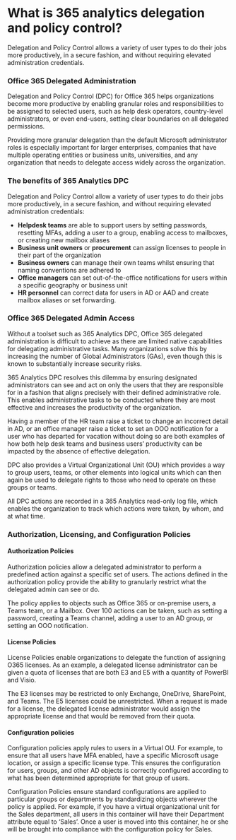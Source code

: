 # What is 365 analytics delegation and policy control?

Delegation and Policy Control allows a variety of user types to do their jobs more productively, in a secure fashion, and without requiring elevated administration credentials.

### Office 365 Delegated Administration

Delegation and Policy Control (DPC) for Office 365 helps organizations become more productive by enabling granular roles and responsibilities to be assigned to selected users, such as help desk operators, country-level administrators, or even end-users, setting clear boundaries on all delegated permissions.

Providing more granular delegation than the default Microsoft administrator roles is especially important for larger enterprises, companies that have multiple operating entities or business units, universities, and any organization that needs to delegate access widely across the organization.

### The benefits of 365 Analytics DPC

Delegation and Policy Control allow a variety of user types to do their jobs more productively, in a secure fashion, and without requiring elevated administration credentials:&#x20;

* **Helpdesk teams** are able to support users by setting passwords, resetting MFAs, adding a user to a group, enabling access to mailboxes, or creating new mailbox aliases &#x20;
* **Business unit owners** or **procurement** can assign licenses to people in their part of the organization&#x20;
* **Business owners** can manage their own teams whilst ensuring that naming conventions are adhered to&#x20;
* **Office managers** can set out-of-the-office notifications for users within a specific geography or business unit &#x20;
* **HR personnel** can correct data for users in AD or AAD and create mailbox aliases or set forwarding.

### Office 365 Delegated Admin Access

Without a toolset such as 365 Analytics DPC, Office 365 delegated administration is difficult to achieve as there are limited native capabilities for delegating administrative tasks. Many organizations solve this by increasing the number of Global Administrators (GAs), even though this is known to substantially increase security risks.

365 Analytics DPC resolves this dilemma by ensuring designated administrators can see and act on only the users that they are responsible for in a fashion that aligns precisely with their defined administrative role. This enables administrative tasks to be conducted where they are most effective and increases the productivity of the organization.

Having a member of the HR team raise a ticket to change an incorrect detail in AD, or an office manager raise a ticket to set an OOO notification for a user who has departed for vacation without doing so are both examples of how both help desk teams and business users’ productivity can be impacted by the absence of effective delegation.&#x20;

DPC also provides a Virtual Organizational Unit (OU) which provides a way to group users, teams, or other elements into logical units which can then again be used to delegate rights to those who need to operate on these groups or teams.&#x20;

All DPC actions are recorded in a 365 Analytics read-only log file, which enables the organization to track which actions were taken, by whom, and at what time.

### Authorization, Licensing, and Configuration Policies

#### Authorization Policies

Authorization policies allow a delegated administrator to perform a predefined action against a specific set of users. The actions defined in the authorization policy provide the ability to granularly restrict what the delegated admin can see or do.

The policy applies to objects such as Office 365 or on-premise users, a Teams team, or a Mailbox. Over 100 actions can be taken, such as setting a password, creating a Teams channel, adding a user to an AD group, or setting an OOO notification.

#### License Policies&#x20;

License Policies enable organizations to delegate the function of assigning O365 licenses. As an example, a delegated license administrator can be given a quota of licenses that are both E3 and E5 with a quantity of PowerBI and Visio.

The E3 licenses may be restricted to only Exchange, OneDrive, SharePoint, and Teams. The E5 licenses could be unrestricted. When a request is made for a license, the delegated license administrator would assign the appropriate license and that would be removed from their quota.

#### Configuration policies

Configuration policies apply rules to users in a Virtual OU. For example, to ensure that all users have MFA enabled, have a specific Microsoft usage location, or assign a specific license type. This ensures the configuration for users, groups, and other AD objects is correctly configured according to what has been determined appropriate for that group of users.

Configuration Policies ensure standard configurations are applied to particular groups or departments by standardizing objects wherever the policy is applied. For example, if you have a virtual organizational unit for the Sales department, all users in this container will have their Department attribute equal to ‘Sales’. Once a user is moved into this container, he or she will be brought into compliance with the configuration policy for Sales.
